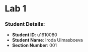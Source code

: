 # Lab 1


### Student Details:

- **Student ID**: u1610080
- **Student Name**: Iroda Ulmasboeva
- **Section Number**: 001